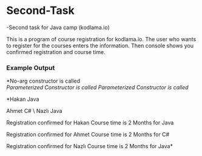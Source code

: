 # Second-Task

-Second task for Java camp (kodlama.io)

  This is a program of course registration for kodlama.io. The user who wants to register for the courses enters the information. Then console shows you confirmed registration and course time.
  
  ### Example Output
  
  *No-arg constructor is called  
*Parameterized Constructor is called*
*Parameterized Constructor is called*
  
  *Hakan	Java
  
  Ahmet	C#
  \ Nazlı	Java
  
  Registration confirmed for Hakan
  Course time is 2 Months for Java
  
  Registration confirmed for Ahmet
  Course time is 2 Months for C#
  
  Registration confirmed for Nazlı
  Course time is 2 Months for Java*
